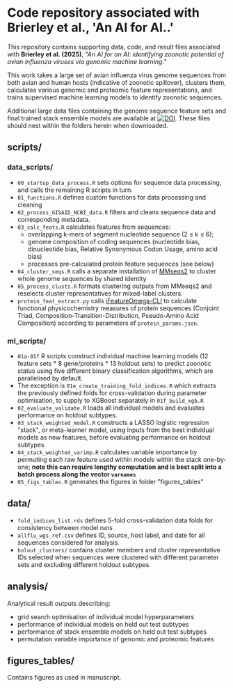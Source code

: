 # Code repository associated with Brierley et al., 'An AI for AI..'

This repository contains supporting data, code, and result files associated with <b>Brierley et al. (2025)</b>, <i>&quot;An AI for an AI: identifying zoonotic potential of avian influenza viruses via genomic machine learning.&quot;</i>

This work takes a large set of avian influenza virus genome sequences from both avian and human hosts (indicative of zoonotic spillover), clusters them, calculates various genomic and proteomic feature representations, and trains supervised machine learning models to identify zoonotic sequences.

Additional large data files containing the genome sequence feature sets and final trained stack ensemble models are available at [![DOI](https://zenodo.org/badge/DOI/10.5281/zenodo.17068424.svg)](https://doi.org/10.5281/zenodo.17068424). These files should nest within the folders herein when downloaded.


## scripts/
### data_scripts/

- `00_startup_data_process.R` sets options for sequence data processing, and calls the remaining R scripts in turn.
- `01_functions.R` defines custom functions for data processing and cleaning
- `02_process_GISAID_NCBI_data.R` filters and cleans sequence data and corresponding metadata.
- `03_calc_feats.R` calculates features from sequences:
  - overlapping k-mers of segment nucleotide sequence (2 ≤ k ≤ 6);
  - genome composition of coding sequences (nucleotide bias, dinucleotide bias, Relative Synonymous Codon Usage, amino acid bias)
  - processes pre-calculated protein feature sequences (see below)
- `04_cluster_seqs.R` calls a separate installation of [MMseqs2](https://github.com/soedinglab/MMseqs2) to cluster whole genome sequences by shared identity
- `05_process_clusts.R` formats clustering outputs from MMseqs2 and reselects cluster representatives for mixed-label clusters.
- `protein_feat_extract.py` calls [iFeatureOmega-CLI](https://github.com/Superzchen/iFeatureOmega-CLI) to calculate functional physicochemistry measures of protein sequences (Conjoint Triad, Composition-Transition-Distribution, Pseudo-Amino Acid Composition) according to parameters of `protein_params.json`.

### ml_scripts/

- `01a-01f` R scripts construct individual machine learning models (12 feature sets * 8 gene/proteins * 13 holdout sets) to predict zoonotic status using five different binary classification algorithms, which are parallelised by default.
- The exception is `01e_create_training_fold_indices.R` which extracts the previously defined folds for cross-validation during parameter optimisation, to supply to XGBoost separately in `01f_build_xgb.R`
- `02_evaluate_validate.R` loads all individual models and evaluates performance on holdout subtypes.
- `03_stack_weighted_model.R` constructs a LASSO logistic regression "stack", or meta-learner model, using inputs from the best individual models as new features, before evaluating performance on holdout subtypes
- `04_stack_weighted_varimp.R` calculates variable importance by permuting each raw feature used within models within the stack one-by-one; <b>note this can require lengthy computation and is best split into a batch process along the vector `varnames`</b>
- `05_figs_tables.R` generates the figures in folder "figures_tables"

## data/

- `fold_indices_list.rds` defines 5-fold cross-validation data folds for consistency between model runs
- `allflu_wgs_ref.csv` defines ID, source, host label, and date for all sequences considered for analysis.
- `holout_clusters/` contains cluster members and cluster representative IDs selected when sequences were clustered with different parameter sets and excluding different holdout subtypes.

## analysis/

Analytical result outputs describing:
- grid search optimisation of individual model hyperparameters
- performance of individual models on held out test subtypes
- performance of stack ensemble models on held out test subtypes
- permutation variable importance of genomic and proteomic features

## figures_tables/

Contains figures as used in manuscript.
